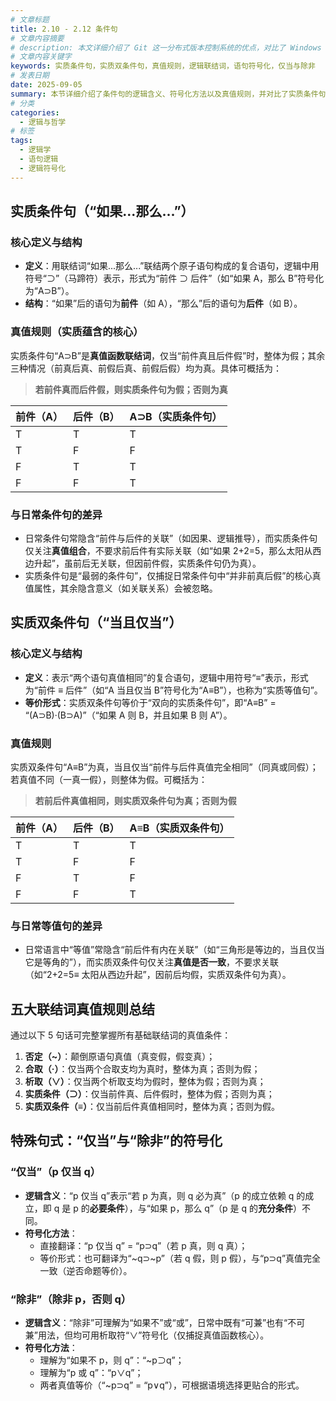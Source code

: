 ```yaml
---
# 文章标题
title: 2.10 - 2.12 条件句
# 文章内容摘要
# description: 本文详细介绍了 Git 这一分布式版本控制系统的优点，对比了 Windows 与 macOS/Linux 系统下的常用命令，讲解了 vim 操作模式及常用命令，还阐述了 Git 的基本配置、特定项目配置和命令缩写设置等内容。
# 文章内容关键字
keywords: 实质条件句，实质双条件句，真值规则，逻辑联结词，语句符号化，仅当与除非
# 发表日期
date: 2025-09-05
summary: 本节详细介绍了条件句的逻辑含义、符号化方法以及真值规则，并对比了实质条件句与日常条件句、实质双条件句与日常等值句的差异。
# 分类
categories:
  - 逻辑与哲学
# 标签
tags:
  - 逻辑学
  - 语句逻辑
  - 逻辑符号化
---
```


## 实质条件句（“如果...那么...”）

### 核心定义与结构

- **定义**：用联结词“如果...那么...”联结两个原子语句构成的复合语句，逻辑中用符号“⊃”（马蹄符）表示，形式为“前件 ⊃ 后件”（如“如果 A，那么 B”符号化为“A⊃B”）。
- **结构**：“如果”后的语句为**前件**（如 A），“那么”后的语句为**后件**（如 B）。

### 真值规则（实质蕴含的核心）

实质条件句“A⊃B”是**真值函数联结词**，仅当“前件真且后件假”时，整体为假；其余三种情况（前真后真、前假后真、前假后假）均为真。具体可概括为：

> **若前件真而后件假，则实质条件句为假；否则为真**

| 前件（A） | 后件（B） | A⊃B（实质条件句） |
| --------- | --------- | ----------------- |
| T         | T         | T                 |
| T         | F         | F                 |
| F         | T         | T                 |
| F         | F         | T                 |

### 与日常条件句的差异

- 日常条件句常隐含“前件与后件的关联”（如因果、逻辑推导），而实质条件句仅关注**真值组合**，不要求前后件有实际关联（如“如果 2+2=5，那么太阳从西边升起”，虽前后无关联，但因前件假，实质条件句仍为真）。
- 实质条件句是“最弱的条件句”，仅捕捉日常条件句中“并非前真后假”的核心真值属性，其余隐含意义（如关联关系）会被忽略。

## 实质双条件句（“当且仅当”）

### 核心定义与结构

- **定义**：表示“两个语句真值相同”的复合语句，逻辑中用符号“≡”表示，形式为“前件 ≡ 后件”（如“A 当且仅当 B”符号化为“A≡B”），也称为“实质等值句”。
- **等价形式**：实质双条件句等价于“双向的实质条件句”，即“A≡B” = “(A⊃B)·(B⊃A)”（“如果 A 则 B，并且如果 B 则 A”）。

### 真值规则

实质双条件句“A≡B”为真，当且仅当“前件与后件真值完全相同”（同真或同假）；若真值不同（一真一假），则整体为假。可概括为：

> **若前后件真值相同，则实质双条件句为真；否则为假**

| 前件（A） | 后件（B） | A≡B（实质双条件句） |
| --------- | --------- | ------------------- |
| T         | T         | T                   |
| T         | F         | F                   |
| F         | T         | F                   |
| F         | F         | T                   |

### 与日常等值句的差异

- 日常语言中“等值”常隐含“前后件有内在关联”（如“三角形是等边的，当且仅当它是等角的”），而实质双条件句仅关注**真值是否一致**，不要求关联（如“2+2=5≡ 太阳从西边升起”，因前后均假，实质双条件句为真）。

## 五大联结词真值规则总结

通过以下 5 句话可完整掌握所有基础联结词的真值条件：

1. **否定（~）**：颠倒原语句真值（真变假，假变真）；
2. **合取（·）**：仅当两个合取支均为真时，整体为真；否则为假；
3. **析取（∨）**：仅当两个析取支均为假时，整体为假；否则为真；
4. **实质条件（⊃）**：仅当前件真、后件假时，整体为假；否则为真；
5. **实质双条件（≡）**：仅当前后件真值相同时，整体为真；否则为假。

## 特殊句式：“仅当”与“除非”的符号化

### “仅当”（p 仅当 q）

- **逻辑含义**：“p 仅当 q”表示“若 p 为真，则 q 必为真”（p 的成立依赖 q 的成立，即 q 是 p 的**必要条件**），与“如果 p，那么 q”（p 是 q 的**充分条件**）不同。
- **符号化方法**：
  - 直接翻译：“p 仅当 q” = “p⊃q”（若 p 真，则 q 真）；
  - 等价形式：也可翻译为“~q⊃~p”（若 q 假，则 p 假），与“p⊃q”真值完全一致（逆否命题等价）。

### “除非”（除非 p，否则 q）

- **逻辑含义**：“除非”可理解为“如果不”或“或”，日常中既有“可兼”也有“不可兼”用法，但均可用析取符“∨”符号化（仅捕捉真值函数核心）。
- **符号化方法**：
  - 理解为“如果不 p，则 q”：“~p⊃q”；
  - 理解为“p 或 q”：“p∨q”；
  - 两者真值等价（“~p⊃q” = “p∨q”），可根据语境选择更贴合的形式。
